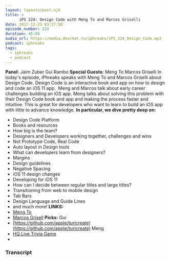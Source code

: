```yaml
---
layout: layouts/post.njk
title: >
      iPS 224: Design Code with Meng To and Marcos Griselli
date: 2017-12-23 03:27:58
episode_number: 224
duration: 45:06
audio_url: https://media.devchat.tv/iphreaks/iPS_224_Design_Code.mp3
podcast: iphreaks
tags: 
  - iphreaks
  - podcast
---
```


 **Panel:** Jaim Zuber Gui Rambo **Special Guests:** Meng To Marcos Griselli In today's episode, iPhreaks speaks with Meng To and Marcos Griselli about Design Code. Design Code is an interactive book and app on how to design and code an iOS 11 app.&nbsp; Meng and Marcos talk about early career challenges building an iOS app. Meng talks about solving this problem with their Design Code book and app and making the process faster and intuitive. This is great for developers who want to learn to build an iOS app with little to advance knowledge. **In particular, we dive pretty deep on:**
- Design Code Platform
- Books and resources
- How big is the team?
- Designers and Developers working together, challenges and wins
- Not Prototype Code, Real Code
- Auto layout in Design tools
- What can developers learn from designers?
- Margins
- Design guidelines
- Negative Spacing
- iOS 11 design changes
- Developing for iOS 11
- How can I decide between regular titles and large titles?
- Transitioning from web to mobile design
- Tab Bars
- Design Language and Guide Lines
- and much more!
**LINKS:**
- [Meng To](https://twitter.com/MengTo)
- [Marcos Grisell](https://twitter.com/marcosgriselli)
**Picks:** Gui
- [https://github.com/apple/turicreate](https://github.com/apple/turicreate)
Meng
- [HQ Live Trivia Game](https://itunes.apple.com/us/app/hq-live-trivia-game-show/id1232278996?mt=8)
- 


### Transcript


